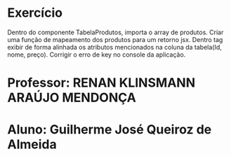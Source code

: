 # Exercício 
Dentro do componente TabelaProdutos, importa o array de produtos.
Criar uma função de mapeamento dos produtos para um retorno jsx.
Dentro tag <tbody> exibir de forma alinhada os atributos mencionados na coluna da tabela(Id, nome, preço).
Corrigir o erro de key no console da aplicação.
# Professor: RENAN KLINSMANN ARAÚJO MENDONÇA
# Aluno: Guilherme José Queiroz de Almeida

